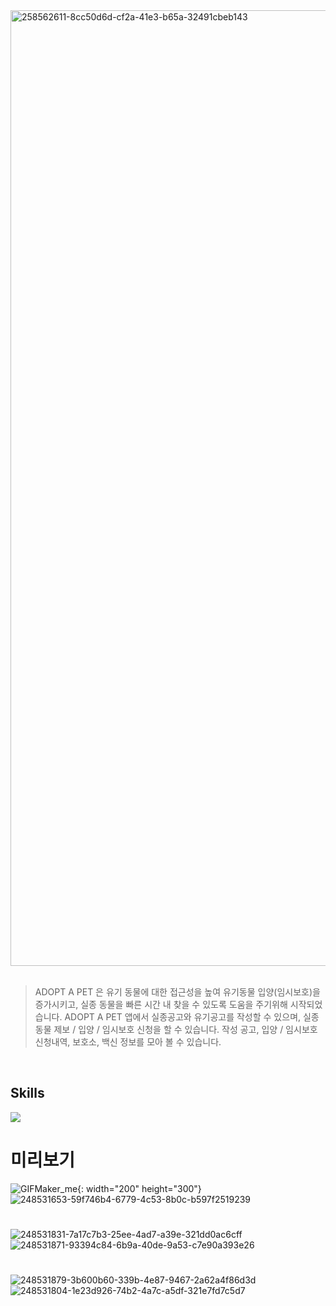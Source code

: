 <div align-center>
<img width="1529" alt="258562611-8cc50d6d-cf2a-41e3-b65a-32491cbeb143" src="https://github.com/gyeom-ji/ADOPT-A-PET/assets/94424579/882f0dd4-3827-4d00-bdf9-5914c88c5a42">
</div>


<br>

>ADOPT A PET 은 유기 동물에 대한 접근성을 높여 유기동물 입양(임시보호)을 증가시키고, 실종 동물을 빠른 시간 내 찾을 수 있도록 도움을 주기위해 시작되었습니다.
>ADOPT A PET 앱에서 실종공고와 유기공고를 작성할 수 있으며, 실종 동물 제보 / 입양 / 임시보호 신청을 할 수 있습니다.
>작성 공고, 입양 / 임시보호 신청내역, 보호소, 백신 정보를 모아 볼 수 있습니다.
>
<br>

 <div>
<h2>Skills</h2>
<img src="https://img.shields.io/badge/Swift-F05138?style=for-the-badge&logo=swift&logoColor=white"/>
</div>

# 미리보기





![GIFMaker_me](https://github.com/gyeom-ji/ADOPT-A-PET/assets/94424579/0ff4ba71-20fc-416a-b7b5-bae20e53eecb){: width="200" height="300"}
![248531653-59f746b4-6779-4c53-8b0c-b597f2519239](https://github.com/gyeom-ji/ADOPT-A-PET/assets/94424579/eb4548a1-1fae-449c-983a-7a7454c061e8)

# 
![248531831-7a17c7b3-25ee-4ad7-a39e-321dd0ac6cff](https://github.com/gyeom-ji/ADOPT-A-PET/assets/94424579/7cab2767-304f-41ba-ac43-7861b97d5682)
![248531871-93394c84-6b9a-40de-9a53-c7e90a393e26](https://github.com/gyeom-ji/ADOPT-A-PET/assets/94424579/83e80b70-431d-4963-b061-eed0952f60fc)

#
![248531879-3b600b60-339b-4e87-9467-2a62a4f86d3d](https://github.com/gyeom-ji/ADOPT-A-PET/assets/94424579/27268b06-ca5c-4f42-a245-c0230a73f6a3)
![248531804-1e23d926-74b2-4a7c-a5df-321e7fd7c5d7](https://github.com/gyeom-ji/ADOPT-A-PET/assets/94424579/425f6c44-b2c3-4416-8b84-b39775f77c6d)
